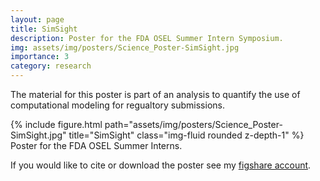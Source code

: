 ```yaml
---
layout: page
title: SimSight
description: Poster for the FDA OSEL Summer Intern Symposium. 
img: assets/img/posters/Science_Poster-SimSight.jpg
importance: 3
category: research
---
```


The material for this poster is part of an analysis to quantify the use of computational modeling for regualtory submissions. 

<div class="row">
    <div class="col-sm mt-3 mt-md-0">
        {% include figure.html path="assets/img/posters/Science_Poster-SimSight.jpg" title="SimSight" class="img-fluid rounded z-depth-1" %}
    </div>
</div>
<div class="caption">
    Poster for the FDA OSEL Summer Interns. 
</div>

If you would like to cite or download the poster see my <a href="https://figshare.com/articles/poster/SimSight_Data_Mining_to_Determine_the_Role_of_Computational_Modeling_and_Simulation_in_Regulatory_Decisions_for_Marketed_Medical_Devices/9741413">figshare account</a>. 



